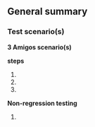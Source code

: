 <!-- Implement/Fix <issue link> -->

<!--- Provide a general summary of the feature / issue in the Title, above -->

## General summary

<!--- Provide a more detailed description of the feature you have developed / the issue you have fixed here. -->

<!--- Provide a set of steps to test the feature / bug fix. -->

### Test scenario(s)

**3 Amigos scenario(s)**

<!--- Here you can put a link to the 3A spreadsheet and eventually paste the 3A scenarios linked to your PR -->

**steps**

1.
2.
3.

**Non-regression testing**

1.

